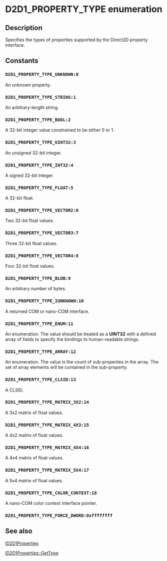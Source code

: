 # D2D1_PROPERTY_TYPE enumeration

## Description

Specifies the types of properties supported by the Direct2D property interface.

## Constants

### `D2D1_PROPERTY_TYPE_UNKNOWN:0`

An unknown property.

### `D2D1_PROPERTY_TYPE_STRING:1`

An arbitrary-length string.

### `D2D1_PROPERTY_TYPE_BOOL:2`

A 32-bit integer value constrained to be either 0 or 1.

### `D2D1_PROPERTY_TYPE_UINT32:3`

An unsigned 32-bit integer.

### `D2D1_PROPERTY_TYPE_INT32:4`

A signed 32-bit integer.

### `D2D1_PROPERTY_TYPE_FLOAT:5`

A 32-bit float.

### `D2D1_PROPERTY_TYPE_VECTOR2:6`

Two 32-bit float values.

### `D2D1_PROPERTY_TYPE_VECTOR3:7`

 Three 32-bit float values.

### `D2D1_PROPERTY_TYPE_VECTOR4:8`

Four 32-bit float values.

### `D2D1_PROPERTY_TYPE_BLOB:9`

An arbitrary number of bytes.

### `D2D1_PROPERTY_TYPE_IUNKNOWN:10`

A returned COM or nano-COM interface.

### `D2D1_PROPERTY_TYPE_ENUM:11`

An enumeration. The value should be treated as a **UINT32** with a defined array of fields to specify the bindings to human-readable strings.

### `D2D1_PROPERTY_TYPE_ARRAY:12`

An enumeration. The value is the count of sub-properties in the array. The set of array elements will be contained in the sub-property.

### `D2D1_PROPERTY_TYPE_CLSID:13`

A CLSID.

### `D2D1_PROPERTY_TYPE_MATRIX_3X2:14`

A 3x2 matrix of float values.

### `D2D1_PROPERTY_TYPE_MATRIX_4X3:15`

A 4x2 matrix of float values.

### `D2D1_PROPERTY_TYPE_MATRIX_4X4:16`

A 4x4 matrix of float values.

### `D2D1_PROPERTY_TYPE_MATRIX_5X4:17`

A 5x4 matrix of float values.

### `D2D1_PROPERTY_TYPE_COLOR_CONTEXT:18`

A nano-COM color context interface pointer.

### `D2D1_PROPERTY_TYPE_FORCE_DWORD:0xffffffff`

## See also

[ID2D1Properties](https://learn.microsoft.com/windows/desktop/api/d2d1_1/nn-d2d1_1-id2d1properties)

[ID2D1Properties::GetType](https://learn.microsoft.com/windows/win32/api/d2d1_1/nf-d2d1_1-id2d1properties-gettype(u))